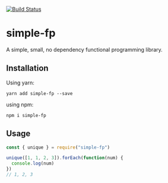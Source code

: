 [![Build Status](https://github.com/blaketarter/simple-fp/workflows/CI/badge.svg)](https://github.com/blaketarter/simple-fp/actions)

# simple-fp

A simple, small, no dependency functional programming library.

## Installation

Using yarn:

```shell
yarn add simple-fp --save
```

using npm:

```shell
npm i simple-fp
```

## Usage

```js
const { unique } = require("simple-fp")

unique([1, 1, 2, 3]).forEach(function(num) {
  console.log(num)
})
// 1, 2, 3
```
